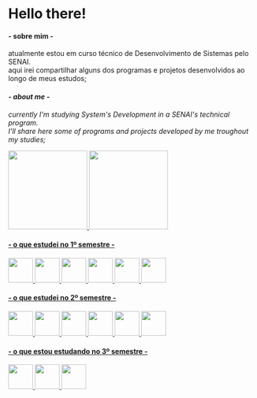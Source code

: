 # Hello there!

<h4>- sobre mim -</h4>
atualmente estou em curso técnico de Desenvolvimento de Sistemas pelo SENAI.<br>
aqui irei compartilhar alguns dos programas e projetos desenvolvidos ao longo
de meus estudos;

<i><h4>- about me - </h4>
currently I'm studying System's Development in a SENAI's technical program.<br>
I'll share here some of programs and projects developed by me troughout my studies;</i>



<div>
<a href="https://github.com/o-Drive">
<img height="160em" src="https://github-readme-stats.vercel.app/api?username=o-Drive&amp;show_icons=true&amp;theme=gotham&amp;include_all_commits=true&amp;count_private=true">
<img height="160em" src="https://github-readme-stats.vercel.app/api/top-langs/?username=o-Drive&amp;layout=compact&amp;langs_count=7&amp;theme=gotham">
</div>
  
<h4>- o que estudei no 1º semestre -</h4>
<div>
  <img src="https://cdn.jsdelivr.net/gh/devicons/devicon/icons/python/python-original-wordmark.svg" height=50px width=50px/>
  <img src="https://cdn.jsdelivr.net/gh/devicons/devicon/icons/html5/html5-plain-wordmark.svg" height=50px width=50px/>
  <img src="https://cdn.jsdelivr.net/gh/devicons/devicon/icons/css3/css3-plain-wordmark.svg" height=50px width=50px/>
  <img src="https://cdn.jsdelivr.net/gh/devicons/devicon/icons/bootstrap/bootstrap-plain.svg" height=50px width=50px/>   
  <img src="https://cdn.jsdelivr.net/gh/devicons/devicon/icons/figma/figma-original.svg" height=50px width=50px/>
  <img src="https://cdn.jsdelivr.net/gh/devicons/devicon/icons/sqlite/sqlite-original.svg" height=50px width=50px/>
</div>

<h4>- o que estudei no 2º semestre -</h4>
<div>
  <img src="https://cdn.jsdelivr.net/gh/devicons/devicon/icons/java/java-original.svg" height=50px width=50px/>
  <img src="https://cdn.jsdelivr.net/gh/devicons/devicon/icons/html5/html5-plain-wordmark.svg" height=50px width=50px/>
  <img src="https://cdn.jsdelivr.net/gh/devicons/devicon/icons/css3/css3-plain-wordmark.svg" height=50px width=50px/>
  <img src="https://cdn.jsdelivr.net/gh/devicons/devicon/icons/javascript/javascript-plain.svg" height=50px width=50px/>
  <img src="https://cdn.jsdelivr.net/gh/devicons/devicon/icons/git/git-original.svg" height=50px width=50px/>
  <img src="https://cdn.jsdelivr.net/gh/devicons/devicon/icons/mysql/mysql-original.svg" height=50px width=50px/>
</div>

<h4>- o que estou estudando no 3º semestre -</h4>
<div>
  <img src="https://cdn.jsdelivr.net/gh/devicons/devicon/icons/html5/html5-plain-wordmark.svg" height=50px width=50px/>
  <img src="https://cdn.jsdelivr.net/gh/devicons/devicon/icons/css3/css3-plain-wordmark.svg" height=50px width=50px/>
  <img src="https://cdn.jsdelivr.net/gh/devicons/devicon/icons/javascript/javascript-plain.svg" height=50px width=50px/>
</div>
